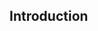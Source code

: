<div id="title">

## Introduction
</div>

<div id="body">

<include src="what/unit-inParent-asPanel.md" boilerplate />
<include src="how/unit-inParent-asPanel.md" boilerplate />
<include src="umlModels/unit-inParent-asPanel.md" boilerplate />

</div>